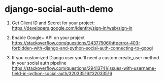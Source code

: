 # django-social-auth-demo


1. Get Client ID and Secret for your project:
https://developers.google.com/identity/sign-in/web/sign-in

2. Enable Google+ API on your project
https://stackoverflow.com/questions/24377506/httperror-403-forbidden-with-django-and-python-social-auth-connecting-to-googl

3. If you customized Django user you'll need a custom create_user method in your social auth pipeline
https://stackoverflow.com/questions/29413741/issues-with-username-field-in-python-social-auth/32033516#32033516
